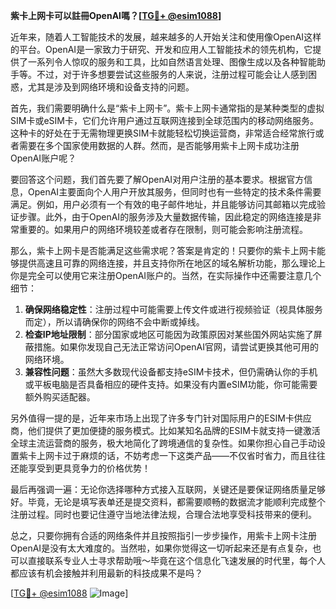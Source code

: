 **紫卡上网卡可以註冊OpenAI嗎？[[TG💪+ @esim1088](https://t.me/s/esim1088)]**

近年来，随着人工智能技术的发展，越来越多的人开始关注和使用像OpenAI这样的平台。OpenAI是一家致力于研究、开发和应用人工智能技术的领先机构，它提供了一系列令人惊叹的服务和工具，比如自然语言处理、图像生成以及各种智能助手等。不过，对于许多想要尝试这些服务的人来说，注册过程可能会让人感到困惑，尤其是涉及到网络环境和设备支持的问题。

首先，我们需要明确什么是“紫卡上网卡”。紫卡上网卡通常指的是某种类型的虚拟SIM卡或eSIM卡，它们允许用户通过互联网连接到全球范围内的移动网络服务。这种卡的好处在于无需物理更换SIM卡就能轻松切换运营商，非常适合经常旅行或者需要在多个国家使用数据的人群。然而，是否能够用紫卡上网卡成功注册OpenAI账户呢？

要回答这个问题，我们首先要了解OpenAI对用户注册的基本要求。根据官方信息，OpenAI主要面向个人用户开放其服务，但同时也有一些特定的技术条件需要满足。例如，用户必须有一个有效的电子邮件地址，并且能够访问其邮箱以完成验证步骤。此外，由于OpenAI的服务涉及大量数据传输，因此稳定的网络连接是非常重要的。如果用户的网络环境较差或者存在限制，则可能会影响注册流程。

那么，紫卡上网卡是否能满足这些需求呢？答案是肯定的！只要你的紫卡上网卡能够提供高速且可靠的网络连接，并且支持你所在地区的域名解析功能，那么理论上你是完全可以使用它来注册OpenAI账户的。当然，在实际操作中还需要注意几个细节：

1. **确保网络稳定性**：注册过程中可能需要上传文件或进行视频验证（视具体服务而定），所以请确保你的网络不会中断或掉线。
2. **检查IP地址限制**：部分国家或地区可能因为政策原因对某些国外网站实施了屏蔽措施。如果你发现自己无法正常访问OpenAI官网，请尝试更换其他可用的网络环境。
3. **兼容性问题**：虽然大多数现代设备都支持eSIM卡技术，但仍需确认你的手机或平板电脑是否具备相应的硬件支持。如果没有内置eSIM功能，你可能需要额外购买适配器。

另外值得一提的是，近年来市场上出现了许多专门针对国际用户的ESIM卡供应商，他们提供了更加便捷的服务模式。比如某知名品牌的ESIM卡就支持一键激活全球主流运营商的服务，极大地简化了跨境通信的复杂性。如果你担心自己手动设置紫卡上网卡过于麻烦的话，不妨考虑一下这类产品——不仅省时省力，而且往往还能享受到更具竞争力的价格优势！

最后再强调一遍：无论你选择哪种方式接入互联网，关键还是要保证网络质量足够好。毕竟，无论是填写表单还是提交资料，都需要顺畅的数据流才能顺利完成整个注册过程。同时也要记住遵守当地法律法规，合理合法地享受科技带来的便利。

总之，只要你拥有合适的网络条件并且按照指引一步步操作，用紫卡上网卡注册OpenAI是没有太大难度的。当然啦，如果你觉得这一切听起来还是有点复杂，也可以直接联系专业人士寻求帮助哦～毕竟在这个信息化飞速发展的时代里，每个人都应该有机会接触并利用最新的科技成果不是吗？

[[TG💪+ @esim1088](https://t.me/s/esim1088) ![Image](https://i.postimg.cc/4NQfJmqS/Snipaste-2025-05-13-00-14-12.png)]